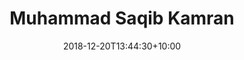 ---
title: 'Muhammad Saqib Kamran'
date: 2018-12-20T13:44:30+10:00
draft: false
image: 'images/team/saqib.jpg'
jobtitle: 'Python Developer'
weight: 3
---